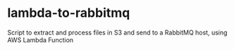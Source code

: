 # lambda-to-rabbitmq
Script to extract and process files in S3 and send to a RabbitMQ host, using AWS Lambda Function
